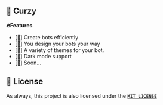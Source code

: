 ## 🥤 Curzy
**🔥Features**
- [🧃] Create bots efficiently
- [🧃] You design your bots your way
- [🧃] A variety of themes for your bot.
- [🧃] Dark mode support
- [🧃] Soon...

## 🔏 License

As always, this project is also licensed under the [**`MIT LICENSE`**](/LICENSE)
&nbsp;
